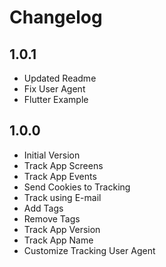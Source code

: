 # Changelog

## 1.0.1

- Updated Readme
- Fix User Agent
- Flutter Example

## 1.0.0

- Initial Version
- Track App Screens
- Track App Events
- Send Cookies to Tracking
- Track using E-mail
- Add Tags
- Remove Tags
- Track App Version
- Track App Name
- Customize Tracking User Agent
